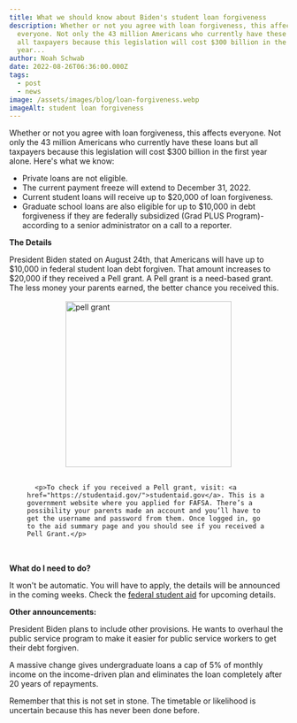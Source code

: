 ```yaml
---
title: What we should know about Biden's student loan forgiveness
description: Whether or not you agree with loan forgiveness, this affects
  everyone. Not only the 43 million Americans who currently have these loans but
  all taxpayers because this legislation will cost $300 billion in the first
  year...
author: Noah Schwab
date: 2022-08-26T06:36:00.000Z
tags:
  - post
  - news
image: /assets/images/blog/loan-forgiveness.webp
imageAlt: student loan forgiveness
---
```

Whether or not you agree with loan forgiveness, this affects everyone. Not only the 43 million Americans who currently have these loans but all taxpayers because this legislation will cost $300 billion in the first year alone. Here's what we know: 

* Private loans are not eligible.
* The current payment freeze will extend to December 31, 2022.
* Current student loans will receive up to $20,000 of loan forgiveness.
* Graduate school loans are also eligible for up to $10,000 in debt forgiveness if they are federally subsidized (Grad PLUS Program)- according to a senior administrator on a call to a reporter.

**The Details**

President Biden stated on August 24th, that Americans will have up to $10,000 in federal student loan debt forgiven. That amount increases to $20,000 if they received a Pell grant. A Pell grant is a need-based grant. The less money your parents earned, the better chance you received this.

<div class="container-pic-center">
   <img src="/assets/images/blog/pell-grant.png" alt="pell grant" height="300px">
   <div class="text-center">
      
      <p>To check if you received a Pell grant, visit: <a href="https://studentaid.gov/">studentaid.gov</a>. This is a government website where you applied for FAFSA. There’s a possibility your parents made an account and you’ll have to get the username and password from them. Once logged in, go to the aid summary page and you should see if you received a Pell Grant.</p>
   </div>
</div>

<style>
.container-pic-center{
   display: flex;
   flex-direction: column;
   align-items: center;
   justify-content: center;
   margin: 1rem;
}

.text-center{
   margin: 1rem;
}

@media only screen and (max-width: 600px) {
   .container-pic-center{
      flex-direction: column;
   }

   .container-pic-center img {
      max-width: 100%; /* Make image full width on smaller screens */
   }

   .text-center {
      margin-left: 0; /* Remove left margin on smaller screens */
   }

</style>

**What do I need to do?**

It won't be automatic. You will have to apply, the details will be announced in the coming weeks. Check the <a href="https://studentaid.gov/">federal student aid</a> for upcoming details.

**Other announcements:**

President Biden plans to include other provisions. He wants to overhaul the public service program to make it easier for public service workers to get their debt forgiven. 

A massive change gives undergraduate loans a cap of 5% of monthly income on the income-driven plan and eliminates the loan completely after 20 years of repayments.

Remember that this is not set in stone. The timetable or likelihood is uncertain because this has never been done before.
